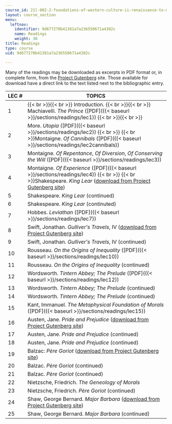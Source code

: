 ```yaml
---
course_id: 21l-002-2-foundations-of-western-culture-ii-renaissance-to-modernity-spring-2003
layout: course_section
menu:
  leftnav:
    identifier: 9d677270b41381a7a236550671a4302c
    name: Readings
    weight: 30
title: Readings
type: course
uid: 9d677270b41381a7a236550671a4302c

---
```


Many of the readings may be downloaded as excerpts in PDF format or, in complete form, from the [Project Gutenberg](http://gutenberg.org/) site. Those available for download have a direct link to the text listed next to the bibliographic entry.

| LEC # | TOPICS |
| --- | --- |
| 1 |  {{< br >}}{{< br >}} Introduction. {{< br >}}{{< br >}} Machiavelli. _The Prince_ ([PDF]({{< baseurl >}}/sections/readings/lec1)) {{< br >}}{{< br >}}  |
| 2 | More. _Utopia_ ([PDF]({{< baseurl >}}/sections/readings/lec2))  {{< br >}}  {{< br >}}Montaigne. _Of Cannibals_ ([PDF]({{< baseurl >}}/sections/readings/lec2cannibals)) |
| 3 | Montaigne. _Of Repentance_, _Of_ _Diversion_, _Of_ _Conserving the Will_ ([PDF]({{< baseurl >}}/sections/readings/lec3)) |
| 4 | Montaigne. _Of Experience_ ([PDF]({{< baseurl >}}/sections/readings/lec4))  {{< br >}}  {{< br >}}Shakespeare. _King Lear_ ([download from Project Gutenberg site](http://www.gutenberg.org/etext/2266)) |
| 5 | Shakespeare. _King Lear_ (continued) |
| 6 | Shakespeare. _King Lear_ (continuted) |
| 7 | Hobbes. _Leviathan_ ([PDF]({{< baseurl >}}/sections/readings/lec7)) |
| 8 | Swift, Jonathan. _Gulliver's Travels_, IV ([download from Project Gutenberg site](http://www.gutenberg.org/etext/829)) |
| 9 | Swift, Jonathan. _Gulliver's Travels_, IV (continued) |
| 10 | Rousseau. _On the Origins of Inequality_ ([PDF]({{< baseurl >}}/sections/readings/lec10)) |
| 11 | Rousseau. _On the Origins of Inequality_ (continued) |
| 12 | Wordsworth. _Tintern Abbey;_ _The Prelude_ ([PDF]({{< baseurl >}}/sections/readings/lec12)) |
| 13 | Wordsworth. _Tintern Abbey;_ _The Prelude_ (continued) |
| 14 | Wordsworth. _Tintern Abbey;_ _The Prelude_ (continued) |
| 15 | Kant, Immanuel. _The Metaphysical Foundation of Morals_ ([PDF]({{< baseurl >}}/sections/readings/lec15)) |
| 16 | Austen, Jane. _Pride and Prejudice_ ([download from Project Gutenberg site](http://www.gutenberg.org/etext/1342)) |
| 17 | Austen, Jane. _Pride and Prejudice_ (continued) |
| 18 | Austen, Jane. _Pride and Prejudice_ (continued) |
| 19 | Balzac: _Père Goriot_ ([download from Project Gutenberg site](http://www.gutenberg.org/etext/1237)) |
| 20 | Balzac. _Père Goriot_ (continued) |
| 21 | Balzac. _Père Goriot_ (continued) |
| 22 | Nietzsche, Friedrich. _The Geneology of Morals_ |
| 23 | Nietzsche, Friedrich. _Père Goriot_ (continued) |
| 24 | Shaw, George Bernard. _Major Barbara_ ([download from Project Gutenberg site](http://www.gutenberg.org/etext/3790)) |
| 25 | Shaw, George Bernard. _Major Barbara_ (continued)